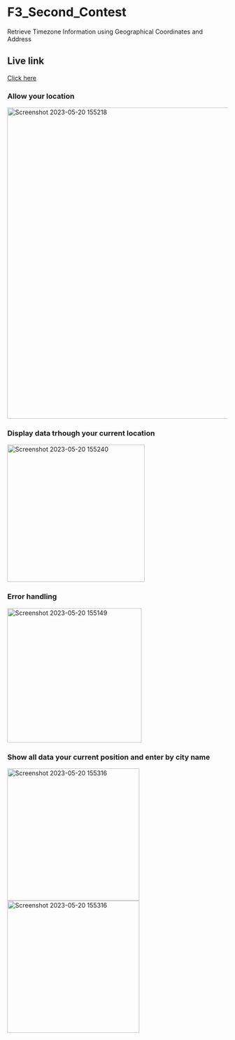 # F3_Second_Contest
Retrieve Timezone Information using Geographical Coordinates and Address

## Live link 
[Click here](https://ajay-chaudhari01001.github.io/F3_Second_Contest/)


### Allow your location
<img width="711" alt="Screenshot 2023-05-20 155218" src="https://github.com/Ajay-Chaudhari01001/F3_Second_Contest/assets/55138445/1ad9eef2-2a99-4998-8d30-53cf1da6273b">

### Display data trhough your current location
<img width="314" alt="Screenshot 2023-05-20 155240" src="https://github.com/Ajay-Chaudhari01001/F3_Second_Contest/assets/55138445/f890082b-4e07-4d14-bf9a-2e2560f56872">

### Error handling
<img width="307" alt="Screenshot 2023-05-20 155149" src="https://github.com/Ajay-Chaudhari01001/F3_Second_Contest/assets/55138445/4966cf05-1845-4dd6-9671-ea1e983ee759">

### Show all data your current position and enter by city name
<img width="302" alt="Screenshot 2023-05-20 155316" src="https://github.com/Ajay-Chaudhari01001/F3_Second_Contest/assets/55138445/dbd55a6a-2d36-4810-92f0-c4ce01316aa4">
<img width="302" alt="Screenshot 2023-05-20 155316" src="https://github.com/Ajay-Chaudhari01001/F3_Second_Contest/assets/55138445/368d745d-9de7-4178-a5af-5a6bacd32eed">
